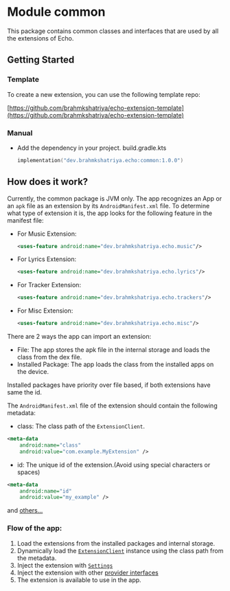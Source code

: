 # Module common

This package contains common classes and interfaces that are used by all the extensions of Echo.

## Getting Started

### Template

To create a new extension, you can use the following template repo:

[https://github.com/brahmkshatriya/echo-extension-template](https://github.com/brahmkshatriya/echo-extension-template)

### Manual

- Add the dependency in your project.
  build.gradle.kts
    ```kotlin
    implementation("dev.brahmkshatriya.echo:common:1.0.0")
    ```

## How does it work?

Currently, the common package is JVM only. The app recognizes an App or an `apk` file as an extension by its `AndroidManifest.xml` file.
To determine what type of extension it is, the app looks for the following feature in the manifest file:
- For Music Extension:
  ```xml
  <uses-feature android:name="dev.brahmkshatriya.echo.music"/>
  ```
- For Lyrics Extension:
  ```xml
  <uses-feature android:name="dev.brahmkshatriya.echo.lyrics"/>
  ```
- For Tracker Extension:
  ```xml
  <uses-feature android:name="dev.brahmkshatriya.echo.trackers"/>
  ```
- For Misc Extension:
  ```xml
  <uses-feature android:name="dev.brahmkshatriya.echo.misc"/>
  ```

There are 2 ways the app can import an extension:
- File: The app stores the apk file in the internal storage and loads the class from the dex file.
- Installed Package: The app loads the class from the installed apps on the device.

Installed packages have priority over file based, if both extensions have same the id.

The `AndroidManifest.xml` file of the extension should contain the following metadata:
- class: The class path of the `ExtensionClient`.
```xml
<meta-data
    android:name="class"
    android:value="com.example.MyExtension" />
```

- id: The unique id of the extension.(Avoid using special characters or spaces)
```xml
<meta-data
    android:name="id"
    android:value="my_example" />
```
and [others...](https://github.com/brahmkshatriya/echo-extension-template/blob/main/app/src/main/AndroidManifest.xml)

### Flow of the app:
1. Load the extensions from the installed packages and internal storage.
2. Dynamically load the [`ExtensionClient`](./src/commonMain/kotlin/dev/brahmkshatriya/echo/common/clients/ExtensionClient.kt) instance using the class path from the metadata.
3. Inject the extension with [`Settings`](./src/commonMain/kotlin/dev/brahmkshatriya/echo/common/settings/Setting.kt) 
4. Inject the extension with other [provider interfaces](./src/commonMain/kotlin/dev/brahmkshatriya/echo/common/providers)
5. The extension is available to use in the app.